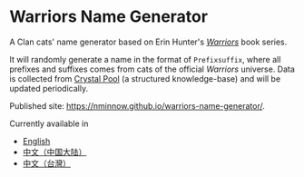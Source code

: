 # Warriors Name Generator

A Clan cats' name generator based on Erin Hunter's *[Warriors]* book series.

It will randomly generate a name in the format of `Prefixsuffix`, where all
prefixes and suffixes comes from cats of the official *Warriors* universe. Data
is collected from [Crystal Pool] (a structured knowledge-base) and will be
updated periodically.

Published site: https://nminnow.github.io/warriors-name-generator/.

Currently available in
* [English](https://nminnow.github.io/warriors-name-generator/en/)
* [中文（中国大陆）](https://nminnow.github.io/warriors-name-generator/zh-cn/)
* [中文（台灣）](https://nminnow.github.io/warriors-name-generator/zh-tw/)

[Warriors]: https://warriorcats.com/
[Crystal Pool]: https://crystalpool.cxuesong.com/
